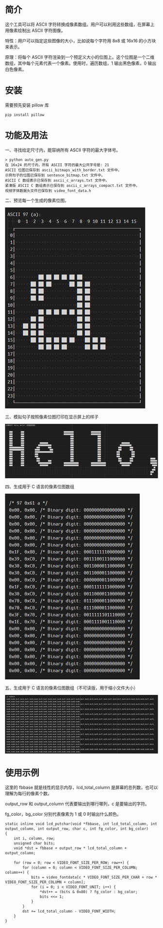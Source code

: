 # 简介

这个工具可以将 ASCII 字符转换成像素数组。用户可以利用这些数组，在屏幕上用像素绘制出 ASCII 字符图像。

特性：用户可以指定这些图像的大小，比如说每个字符用 8x8 或 16x16 的小方块来表示。

原理：将每个 ASCII 字符渲染到一个预定义大小的位图上。这个位图是一个二维数组，其中每个元素代表一个像素。使用时，遍历数组，1 输出黑色像素，0 输出白色像素。


# 安装

需要预先安装 pillow 库

```
pip install pillow
```

# 功能及用法

一、寻找给定尺寸内，能容纳所有 ASCII 字符的最大字体号。

```
> python auto_gen.py
在 16x24 的尺寸内，所有 ASCII 字符的最大公共字号是: 21
ASCII 位图已保存到 ascii_bitmaps_with_border.txt 文件中。
示例句子的位图已保存到 sentence_bitmap.txt 文件中。
ASCII C 数组表示已保存到 ascii_c_arrays.txt 文件中。
紧凑版 ASCII C 数组表示已保存到 ascii_c_arrays_compact.txt 文件中。
视频字体数据头文件已保存到 video_font_data.h
```

二、预览每一个生成的像素位图。

![[preview of ASCII 'a']](pic/preview_a.png)

三、模拟句子按照像素位图打印在显示屏上的样子

![[preview of "Hello, world!"]](pic/preview_hello_world.png)

四、生成用于 C 语言的像素位图数组

![[pixil array]](pic/array.png)



五、生成用于 C 语言的像素位图数组（不可读版，用于缩小文件大小）

![[pixil array compact]](pic/array_compact.png)


# 使用示例

这里的 fbbase 就是线性的显示内存，lcd_total_column 是屏幕的总列数，也可以理解为每行的像素个数。

output_row 和 output_column 代表要输出到哪行哪列，c 是要输出的字符。

fg_color，bg_color 分别代表像素为 1 或 0 时输出什么颜色。

```
static inline void lcd_putchar(void *fbbase, int lcd_total_column, int output_column, int output_row, char c, int fg_color, int bg_color)
{
    int i, column, row;
    unsigned char bits;
    void *dst = fbbase + output_row * lcd_total_column + output_column;

    for (row = 0; row < VIDEO_FONT_SIZE_PER_ROW; row++) {
        for (column = 0; column < VIDEO_FONT_SIZE_PER_COLUMN; column++) {
            bits = video_fontdata[c * VIDEO_FONT_SIZE_PER_CHAR + row * VIDEO_FONT_SIZE_PER_COLUMN + column];
            for (i = 0; i < VIDEO_FONT_UNIT; i++) {
                *dst++ = (bits & 0x80) ? fg_color : bg_color;
                bits <<= 1;
            }
        }
        dst += lcd_total_column - VIDEO_FONT_WIDTH;
    }
}

```